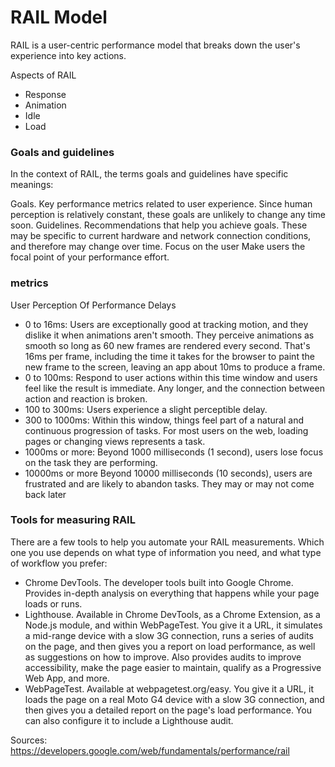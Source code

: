 # RAIL Model

RAIL is a user-centric performance model that breaks down the user's experience into key actions.

Aspects of RAIL
* Response
* Animation
* Idle
* Load

### Goals and guidelines
In the context of RAIL, the terms goals and guidelines have specific meanings:

Goals. Key performance metrics related to user experience. Since human perception is relatively constant, these goals are unlikely to change any time soon.
Guidelines. Recommendations that help you achieve goals. These may be specific to current hardware and network connection conditions, and therefore may change over time.
Focus on the user
Make users the focal point of your performance effort.

### metrics
User Perception Of Performance Delays
* 0 to 16ms:	Users are exceptionally good at tracking motion, and they dislike it when animations aren't smooth. They perceive animations as smooth so long as 60 new frames are rendered every second. That's 16ms per frame, including the time it takes for the browser to paint the new frame to the screen, leaving an app about 10ms to produce a frame.
* 0 to 100ms: Respond to user actions within this time window and users feel like the result is immediate. Any longer, and the connection between action and reaction is broken.
* 100 to 300ms:	Users experience a slight perceptible delay.
* 300 to 1000ms:	Within this window, things feel part of a natural and continuous progression of tasks. For most users on the web, loading pages or changing views represents a task.
* 1000ms or more:	Beyond 1000 milliseconds (1 second), users lose focus on the task they are performing.
* 10000ms or more	Beyond 10000 milliseconds (10 seconds), users are frustrated and are likely to abandon tasks. They may or may not come back later


### Tools for measuring RAIL
There are a few tools to help you automate your RAIL measurements. Which one you use depends on what type of information you need, and what type of workflow you prefer:

* Chrome DevTools. The developer tools built into Google Chrome. Provides in-depth analysis on everything that happens while your page loads or runs.
* Lighthouse. Available in Chrome DevTools, as a Chrome Extension, as a Node.js module, and within WebPageTest. You give it a URL, it simulates a mid-range device with a slow 3G connection, runs a series of audits on the page, and then gives you a report on load performance, as well as suggestions on how to improve. Also provides audits to improve accessibility, make the page easier to maintain, qualify as a Progressive Web App, and more.
* WebPageTest. Available at webpagetest.org/easy. You give it a URL, it loads the page on a real Moto G4 device with a slow 3G connection, and then gives you a detailed report on the page's load performance. You can also configure it to include a Lighthouse audit.

Sources:
https://developers.google.com/web/fundamentals/performance/rail
